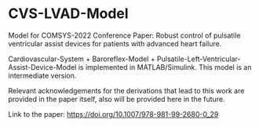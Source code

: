 # CVS-LVAD-Model

Model for COMSYS-2022 Conference Paper: Robust control of pulsatile ventricular assist devices for patients with advanced heart failure.

Cardiovascular-System + Baroreflex-Model + Pulsatile-Left-Ventricular-Assist-Device-Model is implemented in MATLAB/Simulink.
This model is an intermediate version.

Relevant acknowledgements for the derivations that lead to this work are provided in the paper itself, also will be provided here in the future.

Link to the paper: https://doi.org/10.1007/978-981-99-2680-0_29
